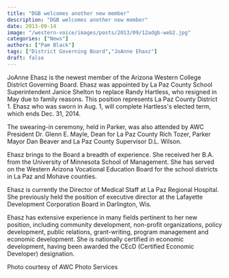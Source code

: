 ```yaml
---
title: "DGB welcomes another new member"
description: "DGB welcomes another new member"
date: 2013-09-14
image: "/western-voice/images/posts/2013/09/12adgb-web2.jpg"
categories: ["News"]
authors: ["Pam Black"]
tags: ["District Governing Board","JoAnne Ehaxz"]
draft: false
---
```

JoAnne Ehasz is the newest member of the Arizona Western College District Governing Board. Ehasz was appointed by La Paz County School Superintendent Janice Shelton to replace Randy Hartless, who resigned in May due to family reasons. This position represents La Paz County District 1. Ehasz who was sworn in Aug. 1, will complete Hartless's elected term, which ends Dec. 31, 2014.

The swearing-in ceremony, held in Parker, was also attended by AWC President Dr. Glenn E. Mayle, Dean for La Paz County Rich Tozer, Parker Mayor Dan Beaver and La Paz County Supervisor D.L. Wilson.

Ehasz brings to the Board a breadth of experience. She received her B.A. from the University of Minnesota School of Management. She has served on the Western Arizona Vocational Education Board for the school districts in La Paz and Mohave counties.

Ehasz is currently the Director of Medical Staff at La Paz Regional Hospital. She previously held the position of executive director at the Lafayette Development Corporation Board in Darlington, Wis.

Ehasz has extensive experience in many fields pertinent to her new position, including community development, non-profit organizations, policy development, public relations, grant-writing, program management and economic development. She is nationally certified in economic development, having been awarded the CEcD (Certified Economic Developer) designation.

Photo courtesy of AWC Photo Services